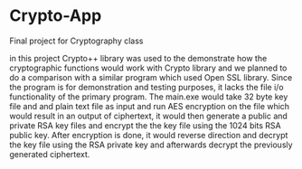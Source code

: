 # Crypto-App
Final project for Cryptography class

in this project Crypto++ library was used to the demonstrate how the cryptographic functions would work with Crypto library and we planned to do a comparison with a similar program which used Open SSL library. Since the program is for demonstration and testing purposes, it lacks the file i/o functionality of the primary program. The main.exe would take 32 byte key file and and plain text file as input and run AES encryption on the file which would result in an output of ciphertext, it would then generate a public and private RSA key files and encrypt the the key file using the 1024 bits RSA public key. After encryption is done, it would reverse direction and decrypt the key file using the RSA private key and afterwards decrypt the previously generated ciphertext. 

